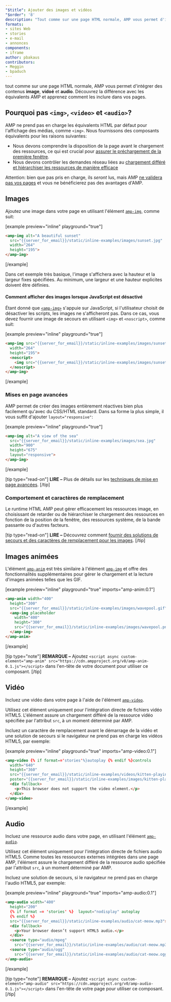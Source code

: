 ```yaml
---
"$title": Ajouter des images et vidéos
"$order": '8'
description: "Tout comme sur une page HTML normale, AMP vous permet d'intégrer des contenus image, vidéo et audio. Découvrez la différence avec les équivalents AMP et apprenez à ..."
formats:
- sites Web
- stories
- e-mail
- annonces
components:
- iframe
author: pbakaus
contributors:
- Meggin
- bpaduch
---
```


tout comme sur une page HTML normale, AMP vous permet d'intégrer des contenus **image**, **vidoé** et **audio**. Découvrez la différence avec les équivalents AMP et apprenez comment les inclure dans vos pages.

## Pourquoi pas `<img>`, `<video>` et `<audio>`?

AMP ne prend pas en charge les équivalents HTML par défaut pour l'affichage des médias, comme `<img>`. Nous fournissons des composants équivalents pour les raisons suivantes:

- Nous devons comprendre la disposition de la page avant le chargement des ressources, ce qui est crucial pour [assurer le préchargement de la première fenêtre](../../../../about/how-amp-works.html#size-all-resources-statically).
- Nous devons contrôler les demandes réseau liées au [chargement différé et hiérarchiser les ressources de manière efficace](../../../../about/how-amp-works.html#prioritize-resource-loading)

Attention: bien que pas pris en charge, ils *seront* lus, mais AMP [ne validera pas vos pages](../../../../documentation/guides-and-tutorials/learn/validation-workflow/validate_amp.md) et vous ne bénéficierez pas des avantages d'AMP.

## Images

Ajoutez une image dans votre page en utilisant l'élément [`amp-img`](../../../../documentation/components/reference/amp-img.md), comme suit:

[example preview="inline" playground="true"]
```html
<amp-img alt="A beautiful sunset"
  src="{{server_for_email}}/static/inline-examples/images/sunset.jpg"
  width="264"
  height="195">
</amp-img>
```
[/example]

Dans cet exemple très basique, l'image s'affichera avec la hauteur et la largeur fixes spécifiées. Au minimum, une largeur et une hauteur explicites doivent être définies.

#### Comment afficher des images lorsque JavaScript est désactivé

Étant donné que [`<amp-img>`](../../../../documentation/components/reference/amp-img.md) s'appuie sur JavaScript, si l'utilisateur choisit de désactiver les scripts, les images ne s'afficheront pas. Dans ce cas, vous devez fournir une image de secours en utilisant `<img>` et `<noscript>`, comme suit:

[example preview="inline" playground="true"]
```html
<amp-img src="{{server_for_email}}/static/inline-examples/images/sunset.jpg"
  width="264"
  height="195">
  <noscript>
    <img src="{{server_for_email}}/static/inline-examples/images/sunset.jpg" width="264" height="195" />
  </noscript>
</amp-img>
```
[/example]

### Mises en page avancées

AMP permet de créer des images entièrement réactives bien plus facilement qu'avec du CSS/HTML standard. Dans sa forme la plus simple, il vous suffit d'ajouter `layout="responsive"`:

[example preview="inline" playground="true"]
```html
<amp-img alt="A view of the sea"
  src="{{server_for_email}}/static/inline-examples/images/sea.jpg"
  width="900"
  height="675"
  layout="responsive">
</amp-img>
```
[/example]

[tip type="read-on"] **LIRE –**  Plus de détails sur les [techniques de mise en page avancées](../../../../documentation/guides-and-tutorials/develop/style_and_layout/control_layout.md). [/tip]

### Comportement et caractères de remplacement

Le runtime HTML AMP peut gérer efficacement les ressources image, en choisissant de retarder ou de hiérarchiser le chargement des ressources en fonction de la position de la fenêtre, des ressources système, de la bande passante ou d'autres facteurs.

[tip type="read-on"] **LIRE –**  Découvrez comment [fournir des solutions de secours et des caractères de remplacement pour les images](../../../../documentation/guides-and-tutorials/develop/style_and_layout/placeholders.md). [/tip]

## Images animées

L'élément [`amp-anim`](../../../../documentation/components/reference/amp-anim.md) est très similaire à l'élément [`amp-img`](../../../../documentation/components/reference/amp-img.md) et offre des fonctionnalités supplémentaires pour gérer le chargement et la lecture d'images animées telles que les GIF.

[example preview="inline" playground="true" imports="amp-anim:0.1"]
```html
<amp-anim width="400"
  height="300"
  src="{{server_for_email}}/static/inline-examples/images/wavepool.gif">
  <amp-img placeholder
    width="400"
    height="300"
    src="{{server_for_email}}/static/inline-examples/images/wavepool.png">
  </amp-img>
</amp-anim>
```
[/example]

[tip type="note"] **REMARQUE –**  Ajoutez `<script async custom-element="amp-anim" src="https://cdn.ampproject.org/v0/amp-anim-0.1.js"></script>` dans l'en-tête de votre document pour utiliser ce composant. [/tip]

## Vidéo

Incluez une vidéo dans votre page à l'aide de l'élément [`amp-video`](../../../../documentation/components/reference/amp-video.md).

Utilisez cet élément uniquement pour l'intégration directe de fichiers vidéo HTML5. L'élément assure un chargement différé de la ressource vidéo spécifiée par l'attribut `src`, à un moment déterminé par AMP.

Incluez un caractère de remplacement avant le démarrage de la vidéo et une solution de secours si le navigateur ne prend pas en charge les vidéos HTML5, par exemple:

[example preview="inline" playground="true" imports="amp-video:0.1"]
```html
<amp-video {% if format=='stories'%}autoplay {% endif %}controls
  width="640"
  height="360"
  src="{{server_for_email}}/static/inline-examples/videos/kitten-playing.mp4"
  poster="{{server_for_email}}/static/inline-examples/images/kitten-playing.png">
  <div fallback>
    <p>This browser does not support the video element.</p>
  </div>
</amp-video>
```
[/example]

## Audio

Incluez une ressource audio dans votre page, en utilisant l'élément [`amp-audio`](../../../../documentation/components/reference/amp-audio.md).

Utilisez cet élément uniquement pour l'intégration directe de fichiers audio HTML5. Comme toutes les ressources externes intégrées dans une page AMP, l'élément assure le chargement différé de la ressource audio spécifiée par l'attribut `src`, à un moment déterminé par AMP.

Incluez une solution de secours, si le navigateur ne prend pas en charge l'audio HTML5, par exemple:

[example preview="inline" playground="true" imports="amp-audio:0.1"]
```html
<amp-audio width="400"
  height="200"
  {% if format == 'stories' %}  layout="nodisplay" autoplay
  {% endif %}
  src="{{server_for_email}}/static/inline-examples/audio/cat-meow.mp3">
  <div fallback>
    <p>Your browser doesn’t support HTML5 audio.</p>
  </div>
  <source type="audio/mpeg"
    src="{{server_for_email}}/static/inline-examples/audio/cat-meow.mp3">
  <source type="audio/ogg"
    src="{{server_for_email}}/static/inline-examples/audio/cat-meow.ogg">
</amp-audio>
```
[/example]

[tip type="note"] **REMARQUE –**  Ajoutez `<script async custom-element="amp-audio" src="https://cdn.ampproject.org/v0/amp-audio-0.1.js"></script>` dans l'en-tête de votre page pour utiliser ce composant. [/tip]
